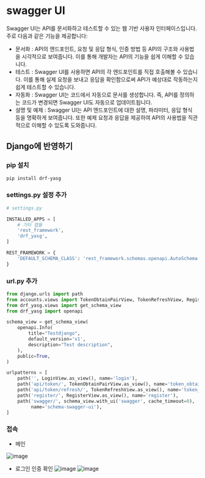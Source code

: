 # swagger UI
Swagger UI는 API를 문서화하고 테스트할 수 있는 웹 기반 사용자 인터페이스입니다. 주로 다음과 같은 기능을 제공합니다:

* 문서화 : API의 엔드포인트, 요청 및 응답 형식, 인증 방법 등 API의 구조와 사용법을 시각적으로 보여줍니다. 이를 통해 개발자는 API의 기능을 쉽게 이해할 수 있습니다.
* 테스트 : Swagger UI를 사용하면 API의 각 엔드포인트를 직접 호출해볼 수 있습니다. 이를 통해 실제 요청을 보내고 응답을 확인함으로써 API가 예상대로 작동하는지 쉽게 테스트할 수 있습니다.
* 자동화 : Swagger UI는 코드에서 자동으로 문서를 생성합니다. 즉, API를 정의하는 코드가 변경되면 Swagger UI도 자동으로 업데이트됩니다.
* 설명 및 예제 : Swagger UI는 API 엔드포인트에 대한 설명, 파라미터, 응답 형식 등을 명확하게 보여줍니다. 또한 예제 요청과 응답을 제공하여 API의 사용법을 직관적으로 이해할 수 있도록 도와줍니다.

## Django에 반영하기

### pip 설치
```bash
pip install drf-yasg
```

### settings.py 설정 추가
```python
# settings.py

INSTALLED_APPS = [
    # 기타 앱들
    'rest_framework',
    'drf_yasg',
]

REST_FRAMEWORK = {
    'DEFAULT_SCHEMA_CLASS': 'rest_framework.schemas.openapi.AutoSchema',
}
```

### url.py 추가
```python
from django.urls import path
from accounts.views import TokenObtainPairView, TokenRefreshView, RegisterView, LoginView
from drf_yasg.views import get_schema_view
from drf_yasg import openapi

schema_view = get_schema_view(
    openapi.Info(
        title="Testdjango",
        default_version='v1',
        description="Test description",
    ),
    public=True,
)

urlpatterns = [
    path('', LoginView.as_view(), name='login'),
    path('api/token/', TokenObtainPairView.as_view(), name='token_obtain_pair'),
    path('api/token/refresh/', TokenRefreshView.as_view(), name='token_refresh'),
    path('register/', RegisterView.as_view(), name='register'),
    path('swagger/', schema_view.with_ui('swagger', cache_timeout=0),
         name='schema-swagger-ui'),
]
```

### 접속

* 메인

![image](https://github.com/user-attachments/assets/ac5ee532-385f-49c0-95f7-949bab8dd3f8)

* 로그인 인증 확인
![image](https://github.com/user-attachments/assets/ebc29563-00ac-4856-8f64-2e1dfd1a0273)
![image](https://github.com/user-attachments/assets/c9baf161-0e5a-4d6a-802b-fc9208fd3736)



